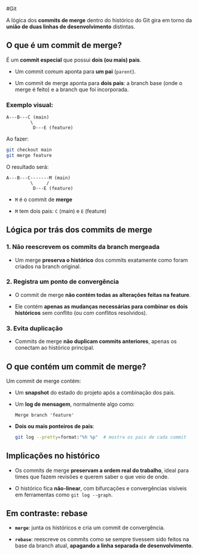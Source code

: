 #Git 

A lógica dos **commits de merge** dentro do histórico do Git gira em torno da **união de duas linhas de desenvolvimento** distintas.

## O que é um commit de merge?

É um **commit especial** que possui **dois (ou mais) pais**.

- Um commit comum aponta para **um pai** (`parent`).
    
- Um commit de merge aponta para **dois pais**: a branch base (onde o merge é feito) e a branch que foi incorporada.

### Exemplo visual:

```
A---B---C (main)
         \
          D---E (feature)
```

Ao fazer:

```bash
git checkout main
git merge feature
```

O resultado será:

```
A---B---C-------M (main)
         \     /
          D---E (feature)
```

- `M` é o commit de **merge**
    
- `M` tem dois pais: `C` (main) e `E` (feature)
  
## Lógica por trás dos commits de merge

### 1. Não reescrevem os commits da branch mergeada

- Um merge **preserva o histórico** dos commits exatamente como foram criados na branch original.

### 2. Registra um ponto de convergência

- O commit de merge **não contém todas as alterações feitas na feature**.
    
- Ele contém **apenas as mudanças necessárias para combinar os dois históricos** sem conflito (ou com conflitos resolvidos).

### 3. Evita duplicação

- Commits de merge **não duplicam commits anteriores**, apenas os conectam ao histórico principal.

## O que contém um commit de merge?

Um commit de merge contém:

- Um **snapshot** do estado do projeto após a combinação dos pais.
    
- Um **log de mensagem**, normalmente algo como:
    
    ```
    Merge branch 'feature'
    ```
    
- **Dois ou mais ponteiros de pais**:
    
    ```bash
    git log --pretty=format:"%h %p"  # mostra os pais de cada commit
    ```

## Implicações no histórico

- Os commits de merge **preservam a ordem real do trabalho**, ideal para times que fazem revisões e querem saber o que veio de onde.
    
- O histórico fica **não-linear**, com bifurcações e convergências visíveis em ferramentas como `git log --graph`.

## Em contraste: rebase

- **`merge`**: junta os históricos e cria um commit de convergência.
    
- **`rebase`**: reescreve os commits como se sempre tivessem sido feitos na base da branch atual, **apagando a linha separada de desenvolvimento**.
